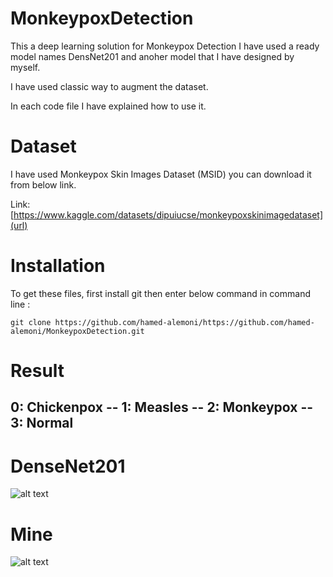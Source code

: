 # MonkeypoxDetection
This a deep learning solution for Monkeypox Detection I have used a ready model names DensNet201 and anoher model that I have designed by myself.

I have used classic way to augment the dataset.

In each code file I have explained how to use it.


# Dataset
I have used Monkeypox Skin Images Dataset (MSID) you can download it from below link.

Link: [https://www.kaggle.com/datasets/dipuiucse/monkeypoxskinimagedataset](url)

# Installation

To get these files, first install git then enter below command in command line : 
```
git clone https://github.com/hamed-alemoni/https://github.com/hamed-alemoni/MonkeypoxDetection.git
```

# Result 

## 0: Chickenpox  --  1: Measles  --  2: Monkeypox  --  3: Normal


# DenseNet201

![alt text](https://github.com/hamed-alemoni/Monkeypox_detection/blob/main/results/confusion_matrix_densnet.png)


# Mine

![alt text](https://github.com/hamed-alemoni/Monkeypox_detection/blob/main/results/confusion_matrix_mine.png)


